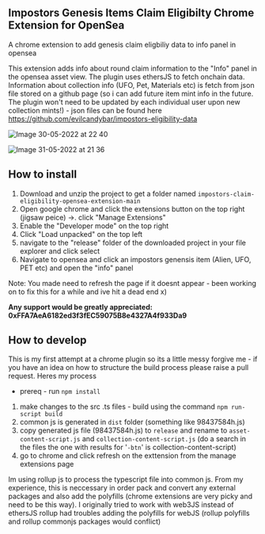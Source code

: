 <h2>Impostors Genesis Items Claim Eligibilty Chrome Extension for OpenSea</h2>

A chrome extension to add genesis claim eligbiliy data to info panel in opensea

This extension adds info about round claim information to the "Info" panel in the opensea asset view. The plugin uses ethersJS to fetch onchain data. Information about collection info (UFO, Pet, Materials etc) is fetch from json file stored on a github page (so i can add future item mint info in the future. The plugin won't need to be updated by each individual user upon new collection mints!) - json files can be found here https://github.com/evilcandybar/impostors-eligibility-data



![Image 30-05-2022 at 22 40](https://user-images.githubusercontent.com/106555931/171061640-59b32964-b607-488c-89ca-937ef452c161.jpg)


![Image 31-05-2022 at 21 36](https://user-images.githubusercontent.com/106555931/171280132-27a2d0d9-22b8-43c0-b862-f100657dc75c.jpg)


<h2>How to install</h2>

1. Download and unzip the project to get a folder named `impostors-claim-eligibility-opensea-extension-main`
2. Open google chrome and click the extensions button on the top right (jigsaw peice) ->. click "Manage Extensions"
3. Enable the "Developer mode" on the top right
4. Click "Load unpacked" on the top left
5. navigate to the "release" folder of the downloaded project in your file explorer and click select
6. Navigate to opensea and click an impostors genensis item (Alien, UFO, PET etc) and open the "info" panel

Note: You made need to refresh the page if it doesnt appear - been working on to fix this for a while and ive hit a dead end x)

**Any support would be greatly appreciated: 0xFFA7AeA6182ed3f3fEC59075B8e4327A4f933Da9**

<h2>How to develop</h2>
This is my first attempt at a chrome plugin so its a little messy forgive me - if you have an idea on how to structure the build process please raise a pull request. Heres my process

- prereq - run `npm install`

1. make changes to the src .ts files - build using the command `npm run-script build`
2. common js is generated in `dist` folder (something like 98437584h.js)
3. copy generated js file (98437584h.js) to `release` and rename to `asset-content-script.js` and `collection-content-script.js` (do a search in the files the one with results for '`-btn`' is collection-content-script)
4. go to chrome and click refresh on the exttension from the manage extensions page

Im using rollup js to process the typescript file into common js. From my experience, this is neccessary in order pack and convert any external packages and also add the polyfills (chrome extensions are very picky and need to be this way). I originally tried to work with web3JS instead of ethersJS rollup had troubles adding the polyfills for webJS (rollup polyfills and rollup commonjs packages would conflict)
